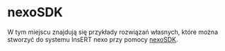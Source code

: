 # nexoSDK 

W tym miejscu znajdują się przykłady rozwiązań własnych, które można stworzyć do systemu InsERT nexo przy pomocy [nexoSDK](https://www.insert.com.pl/dla_uzytkownikow/e-pomoc_techniczna/4708,insert-nexo-co-to-jest-i-skad-pobrac-sdk-szczegolowa-dokumentacja-techniczna.html).
